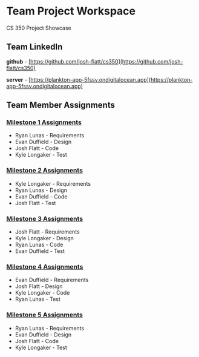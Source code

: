 # Team Project Workspace

CS 350 Project Showcase

## Team LinkedIn

**github** - [https://github.com/josh-flatt/cs350](https://github.com/josh-flatt/cs350)

**server** - [https://plankton-app-5fssv.ondigitalocean.app](https://plankton-app-5fssv.ondigitalocean.app)

## Team Member Assignments


### [Milestone 1 Assignments](1/1)

- Ryan Lunas - Requirements
- Evan Duffield - Design
- Josh Flatt - Code
- Kyle Longaker - Test


### [Milestone 2 Assignments](1/2)

- Kyle Longaker - Requirements
- Ryan Lunas - Design
- Evan Duffield - Code
- Josh Flatt - Test


### [Milestone 3 Assignments](1/3)

- Josh Flatt - Requirements
- Kyle Longaker - Design
- Ryan Lunas - Code
- Evan Duffield - Test


### [Milestone 4 Assignments](1/4)

- Evan Duffield - Requirements
- Josh Flatt - Design
- Kyle Longaker - Code
- Ryan Lunas - Test


### [Milestone 5 Assignments](1/5)

- Ryan Lunas - Requirements
- Evan Duffield - Design
- Josh Flatt - Code
- Kyle Longaker - Test

